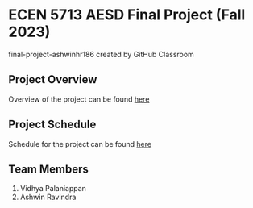 # ECEN 5713 AESD Final Project (Fall 2023)

final-project-ashwinhr186 created by GitHub Classroom

## Project Overview
Overview of the project can be found [here](https://github.com/ashwinhr186/aesd-final-project-vidhya-ashwin/wiki/Project-Overview)



## Project Schedule
Schedule for the project can be found [here](https://github.com/users/ashwinhr186/projects/8/views/1)


## Team Members
1. Vidhya Palaniappan
2. Ashwin Ravindra

